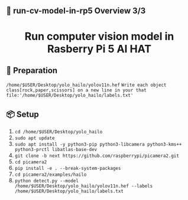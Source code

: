 ## 👀 run-cv-model-in-rp5 Overview   3/3
<h1 align="center">Run computer vision model in Rasberry Pi 5 AI HAT</h1>  


## 🔎 Preparation
`/home/$USER/Desktop/yolo_hailo/yolov11n.hef`
`Write each object class[rock,paper,scissors] on a new line in your that file:'/home/$USER/Desktop/yolo_hailo/labels.txt'`

## 📦 Setup  
1. `cd /home/$USER/Desktop/yolo_hailo`
2. `sudo apt update`
3. `sudo apt install -y python3-pip python3-libcamera python3-kms++ python3-prctl libatlas-base-dev`
4. `git clone -b next https://github.com/raspberrypi/picamera2.git`
5. `cd picamera2`
6. `pip install -e . --break-system-packages`
7. `cd picamera2/examples/hailo`
8. `python detect.py --model /home/$USER/Desktop/yolo_hailo/yolov11n.hef --labels /home/$USER/Desktop/yolo_hailo/labels.txt`

